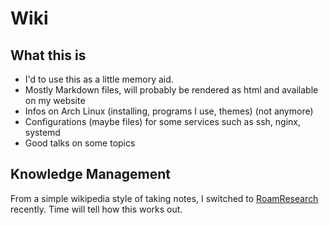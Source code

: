 # Wiki

## What this is

- I'd to use this as a little memory aid.
- Mostly Markdown files, will probably be rendered as html and available on my website
- Infos on Arch Linux (installing, programs I use, themes) (not anymore)
- Configurations (maybe files) for some services such as ssh, nginx, systemd
- Good talks on some topics

## Knowledge Management

From a simple wikipedia style of taking notes, I switched to [RoamResearch](https://roamresearch.com) recently.
Time will tell how this works out.
